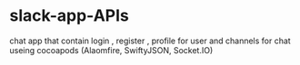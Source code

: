 # slack-app-APIs
chat app  that contain login , register , profile for user and channels for chat useing cocoapods (Alaomfire, SwiftyJSON, Socket.IO)
